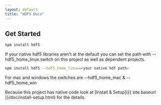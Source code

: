 ```yaml
---
layout: default
title: "HDF5 Docs"
---
```


## Get Started

```bash
npm install hdf5
```
If your native hdf5 libraries aren't at the default 
you can set the path with --hdf5_home_linux switch on this project as well as 
dependent projects.

```bash
npm install hdf5 --hdf5_home_linux=<your native hdf path>
```
For mac and windows the switches are --hdf5_home_mac & --hdf5_home_win

Because this project has native code look at [Install & Setup]({{ site.baseurl }}/doc/install-setup.html) for the details.

